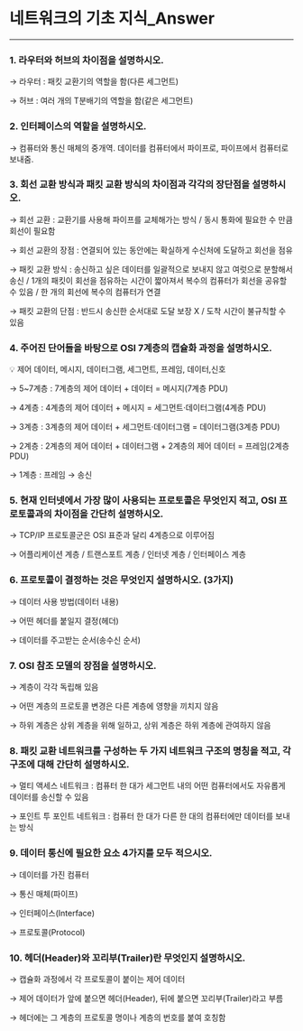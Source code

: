 # 네트워크의 기초 지식_Answer

---

### 1. 라우터와 허브의 차이점을 설명하시오.

→ 라우터 : 패킷 교환기의 역할을 함(다른 세그먼트)

→ 허브 : 여러 개의 T분배기의 역할을 함(같은 세그먼트)

### 2. 인터페이스의 역할을 설명하시오.

→ 컴퓨터와 통신 매체의 중개역. 데이터를 컴퓨터에서 파이프로, 파이프에서 컴퓨터로 보내줌.

### 3. 회선 교환 방식과 패킷 교환 방식의 차이점과 각각의 장단점을 설명하시오.

→ 회선 교환 : 교환기를 사용해 파이프를 교체해가는 방식 / 동시 통화에 필요한 수 만큼 회선이 필요함

→ 회선 교환의 장점 : 연결되어 있는 동안에는 확실하게 수신처에 도달하고 회선을 점유

→ 패킷 교환 방식 : 송신하고 싶은 데이터를 일괄적으로 보내지 않고 여럿으로 분할해서 송신 / 1개의 패킷이 회선을 점유하는 시간이 짧아져서 복수의 컴퓨터가 회선을 공유할 수 있음 / 한 개의 회선에 복수의 컴퓨터가 연결

→ 패킷 교환의 단점 : 반드시 송신한 순서대로 도달 보장 X / 도착 시간이 불규칙할 수 있음

### 4. 주어진 단어들을 바탕으로 OSI 7계층의 캡슐화 과정을 설명하시오.

<aside>
💡 제어 데이터, 메시지, 데이터그램, 세그먼트, 프레임, 데이터,신호

</aside>

→ 5~7계층 : 7계층의 제어 데이터 + 데이터 = 메시지(7계층 PDU)

→ 4계층 : 4계층의 제어 데이터 + 메시지 = 세그먼트·데이터그램(4계층 PDU)

→ 3계층 : 3계층의 제어 데이터 + 세그먼트·데이터그램 = 데이터그램(3계층 PDU)

→ 2계층 : 2계층의 제어 데이터 + 데이터그램 + 2계층의 제어 데이터 = 프레임(2계층 PDU)

→ 1계층 : 프레임 → 송신

### 5. 현재 인터넷에서 가장 많이 사용되는 프로토콜은 무엇인지 적고, OSI 프로토콜과의 차이점을 간단히 설명하시오.

→ TCP/IP 프로토콜군은 OSI 표준과 달리 4계층으로 이루어짐

→ 어플리케이션 계층 / 트랜스포트 계층 / 인터넷 계층 / 인터페이스 계층

### 6. 프로토콜이 결정하는 것은 무엇인지 설명하시오. (3가지)

→ 데이터 사용 방법(데이터 내용)

→ 어떤 헤더를 붙일지 결정(헤더)

→ 데이터를 주고받는 순서(송수신 순서)

### 7. OSI 참조 모델의 장점을 설명하시오.

→ 계층이 각각 독립해 있음

→ 어떤 계층의 프로토콜 변경은 다른 계층에 영향을 끼치지 않음

→ 하위 계층은 상위 계층을 위해 일하고, 상위 계층은 하위 계층에 관여하지 않음

### 8. 패킷 교환 네트워크를 구성하는 두 가지 네트워크 구조의 명칭을 적고, 각 구조에 대해 간단히 설명하시오.

→ 멀티 액세스 네트워크 : 컴퓨터 한 대가 세그먼트 내의 어떤 컴퓨터에서도 자유롭게 데이터를 송신할 수 있음

→ 포인트 투 포인트 네트워크 : 컴퓨터 한 대가 다른 한 대의 컴퓨터에만 데이터를 보내는 방식

### 9. 데이터 통신에 필요한 요소 4가지를 모두 적으시오.

→ 데이터를 가진 컴퓨터

→ 통신 매체(파이프)

→ 인터페이스(Interface)

→ 프로토콜(Protocol)

### 10. 헤더(Header)와 꼬리부(Trailer)란 무엇인지 설명하시오.

→ 캡슐화 과정에서 각 프로토콜이 붙이는 제어 데이터

→ 제어 데이터가 앞에 붙으면 헤더(Header), 뒤에 붙으면 꼬리부(Trailer)라고 부름

→ 헤더에는 그 계층의 프로토콜 명이나 계층의 번호를 붙여 호칭함